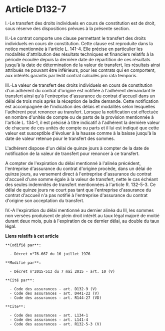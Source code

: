 # Article D132-7

I.-Le transfert des droits individuels en cours de constitution est de droit, sous réserve des dispositions prévues à la
présente section. 

II.-Le contrat comporte une clause permettant le transfert des droits individuels en cours de constitution. Cette clause est
reproduite dans la notice mentionnée à l'article L. 141-4. Elle précise en particulier les modalités d'attribution des
résultats techniques et financiers relatifs à la période écoulée depuis la dernière date de répartition de ces résultats
jusqu'à la date de détermination de la valeur de transfert, les résultats ainsi attribués ne pouvant être inférieurs, pour
les contrats qui en comportent, aux intérêts garantis par ledit contrat calculés pro rata temporis. 

III.-La valeur de transfert des droits individuels en cours de constitution d'un adhérent du contrat d'origine est notifiée à
l'adhérent demandant le transfert ainsi qu'à l'entreprise d'assurance du contrat d'accueil dans un délai de trois mois après
la réception de ladite demande. Cette notification est accompagnée de l'indication des délais et modalités selon lesquelles
l'adhérent peut renoncer au transfert. Lorsque la notification est effectuée en nombre d'unités de compte ou de parts de la
provision mentionnée à l'article L. 134-1, il est précisé à titre indicatif à l'adhérent la dernière valeur de chacune de ces
unités de compte ou parts et il lui est indiqué que cette valeur est susceptible d'évoluer à la hausse comme à la baisse
jusqu'à la date de valeur retenue pour le transfert des sommes. 

L'adhérent dispose d'un délai de quinze jours à compter de la date de notification de la valeur de transfert pour renoncer à
ce transfert. 

A compter de l'expiration du délai mentionné à l'alinéa précédent, l'entreprise d'assurance du contrat d'origine procède,
dans un délai de quinze jours, au versement direct à l'entreprise d'assurance du contrat d'accueil d'une somme égale à la
valeur de transfert, nette le cas échéant des seules indemnités de transfert mentionnées à l'article R. 132-5-3. Ce délai de
quinze jours ne court pas tant que l'entreprise d'assurance du contrat d'accueil n'a pas notifié à l'entreprise d'assurance
du contrat d'origine son acceptation du transfert. 

IV.-A l'expiration du délai mentionné au dernier alinéa du III, les sommes non versées produisent de plein droit intérêt au
taux légal majoré de moitié durant deux mois, puis à l'expiration de ce dernier délai, au double du taux légal.

**Liens relatifs à cet article**

	**Codifié par**:

	  - Décret n°76-667 du 16 juillet 1976

	**Modifié par**:

	  - Décret n°2015-513 du 7 mai 2015 - art. 10 (V)

	**Cité par**:

	  - Code des assurances - art. D132-9 (V)
	  - Code des assurances - art. D441-22 (V)
	  - Code des assurances - art. R144-27 (VD)

	**Cite**:

	  - Code des assurances - art. L134-1
	  - Code des assurances - art. L141-4
	  - Code des assurances - art. R132-5-3 (V)
